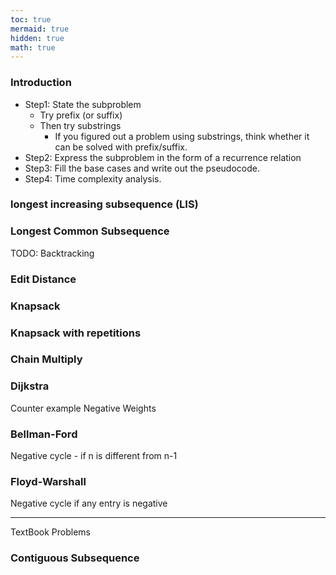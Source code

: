 ```yaml
---
toc: true
mermaid: true
hidden: true
math: true
---
```


### Introduction

* Step1: State the subproblem
  * Try prefix (or suffix)
  * Then try substrings
    * If you figured out a problem using substrings, think whether it can be solved with prefix/suffix.
* Step2: Express the subproblem in the form of a recurrence relation
* Step3: Fill the base cases and write out the pseudocode.
* Step4: Time complexity analysis.


### longest increasing subsequence (LIS)

### Longest Common Subsequence

TODO: Backtracking

### Edit Distance

### Knapsack

### Knapsack with repetitions

### Chain Multiply

### Dijkstra

Counter example Negative Weights

### Bellman-Ford

Negative cycle - if n is different from n-1

### Floyd-Warshall

Negative cycle if any entry is negative

----

TextBook Problems

### Contiguous Subsequence

